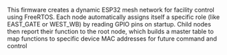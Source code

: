 This firmware creates a dynamic ESP32 mesh network for facility control using FreeRTOS. Each node automatically assigns itself a specific role (like EAST_GATE or WEST_WB) by reading GPIO pins on startup. Child nodes then report their function to the root node, which builds a master table to map functions to specific device MAC addresses for future command and control

